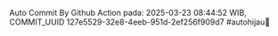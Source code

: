 Auto Commit By Github Action pada: 2025-03-23 08:44:52 WIB, COMMIT_UUID 127e5529-32e8-4eeb-951d-2ef256f909d7 #autohijau🗿
